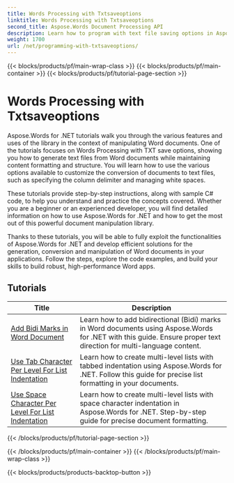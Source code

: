 ```yaml
---
title: Words Processing with Txtsaveoptions
linktitle: Words Processing with Txtsaveoptions
second_title: Aspose.Words Document Processing API
description: Learn how to program with text file saving options in Aspose.Words for .NET. Learn how to specify encoding, format text, manage line breaks, and more with step-by-step tutorials and sample code in C#.
weight: 1700
url: /net/programming-with-txtsaveoptions/
---
```


{{< blocks/products/pf/main-wrap-class >}}
{{< blocks/products/pf/main-container >}}
{{< blocks/products/pf/tutorial-page-section >}}

# Words Processing with Txtsaveoptions

Aspose.Words for .NET tutorials walk you through the various features and uses of the library in the context of manipulating Word documents. One of the tutorials focuses on Words Processing with TXT save options, showing you how to generate text files from Word documents while maintaining content formatting and structure. You will learn how to use the various options available to customize the conversion of documents to text files, such as specifying the column delimiter and managing white spaces.

These tutorials provide step-by-step instructions, along with sample C# code, to help you understand and practice the concepts covered. Whether you are a beginner or an experienced developer, you will find detailed information on how to use Aspose.Words for .NET and how to get the most out of this powerful document manipulation library.

Thanks to these tutorials, you will be able to fully exploit the functionalities of Aspose.Words for .NET and develop efficient solutions for the generation, conversion and manipulation of Word documents in your applications. Follow the steps, explore the code examples, and build your skills to build robust, high-performance Word apps.

 ## Tutorials
| Title | Description |
| --- | --- |
| [Add Bidi Marks in Word Document](./add-bidi-marks/) | Learn how to add bidirectional (Bidi) marks in Word documents using Aspose.Words for .NET with this guide. Ensure proper text direction for multi-language content. |
| [Use Tab Character Per Level For List Indentation](./use-tab-character-per-level-for-list-indentation/) | Learn how to create multi-level lists with tabbed indentation using Aspose.Words for .NET. Follow this guide for precise list formatting in your documents. |
| [Use Space Character Per Level For List Indentation](./use-space-character-per-level-for-list-indentation/) | Learn how to create multi-level lists with space character indentation in Aspose.Words for .NET. Step-by-step guide for precise document formatting. |

{{< /blocks/products/pf/tutorial-page-section >}}

{{< /blocks/products/pf/main-container >}}
{{< /blocks/products/pf/main-wrap-class >}}

{{< blocks/products/products-backtop-button >}}

